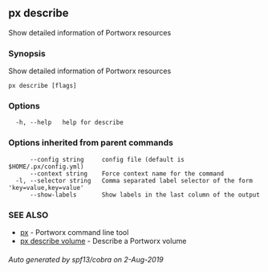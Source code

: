 ## px describe

Show detailed information of Portworx resources

### Synopsis

Show detailed information of Portworx resources

```
px describe [flags]
```

### Options

```
  -h, --help   help for describe
```

### Options inherited from parent commands

```
      --config string     config file (default is $HOME/.px/config.yml)
      --context string    Force context name for the command
  -l, --selector string   Comma separated label selector of the form 'key=value,key=value'
      --show-labels       Show labels in the last column of the output
```

### SEE ALSO

* [px](px.md)	 - Portworx command line tool
* [px describe volume](px_describe_volume.md)	 - Describe a Portworx volume

###### Auto generated by spf13/cobra on 2-Aug-2019
